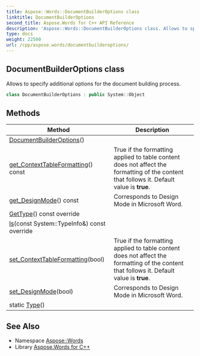 ```yaml
---
title: Aspose::Words::DocumentBuilderOptions class
linktitle: DocumentBuilderOptions
second_title: Aspose.Words for C++ API Reference
description: 'Aspose::Words::DocumentBuilderOptions class. Allows to specify additional options for the document building process in C++.'
type: docs
weight: 22500
url: /cpp/aspose.words/documentbuilderoptions/
---
```

## DocumentBuilderOptions class


Allows to specify additional options for the document building process.

```cpp
class DocumentBuilderOptions : public System::Object
```

## Methods

| Method | Description |
| --- | --- |
| [DocumentBuilderOptions](./documentbuilderoptions/)() |  |
| [get_ContextTableFormatting](./get_contexttableformatting/)() const | True if the formatting applied to table content does not affect the formatting of the content that follows it. Default value is **true**. |
| [get_DesignMode](./get_designmode/)() const | Corresponds to Design Mode in Microsoft Word. |
| [GetType](./gettype/)() const override |  |
| [Is](./is/)(const System::TypeInfo\&) const override |  |
| [set_ContextTableFormatting](./set_contexttableformatting/)(bool) | True if the formatting applied to table content does not affect the formatting of the content that follows it. Default value is **true**. |
| [set_DesignMode](./set_designmode/)(bool) | Corresponds to Design Mode in Microsoft Word. |
| static [Type](./type/)() |  |
## See Also

* Namespace [Aspose::Words](../)
* Library [Aspose.Words for C++](../../)
